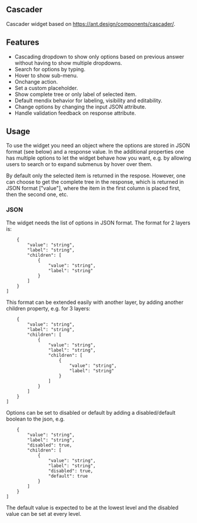 ## Cascader
Cascader widget based on https://ant.design/components/cascader/.

## Features
- Cascading dropdown to show only options based on previous answer without having to show multiple dropdowns.
- Search for options by typing.
- Hover to show sub-menu.
- Onchange action.
- Set a custom placeholder.
- Show complete tree or only label of selected item.
- Default mendix behavior for labeling, visibility and editability.
- Change options by changing the input JSON attribute.
- Handle validation feedback on response attribute.

## Usage
To use the widget you need an object where the options are stored in JSON format (see below) and a response value. In the additional properties one has multiple options to let the widget behave how you want, e.g. by allowing users to search or to expand submenus by hover over them.

By default only the selected item is returned in the respose. However, one can choose to get the complete tree in the response, which is returned in JSON format ["value"], where the item in the first column is placed first, then the second one, etc. 

### JSON
The widget needs the list of options in JSON format. The format for 2 layers is:
```[
    {
        "value": "string",
        "label": "string",
        "children": [
            {
                "value": "string",
                "label": "string"
            }
        ]
    }
]
```
This format can be extended easily with another layer, by adding another children property, e.g. for 3 layers:

```[
    {
        "value": "string",
        "label": "string",
        "children": [
            {
                "value": "string",
                "label": "string",
                "children": [
                    {
                        "value": "string",
                        "label": "string"
                    }
                ]
            }
        ]
    }
]
```

Options can be set to disabled or default by adding a disabled/default boolean to the json, e.g.
```[
    {
        "value": "string",
        "label": "string",
        "disabled": true,
        "children": [
            {
                "value": "string",
                "label": "string",
                "disabled": true,
                "default": true
            }
        ]
    }
]
```

The default value is expected to be at the lowest level and the disabled value can be set at every level.
